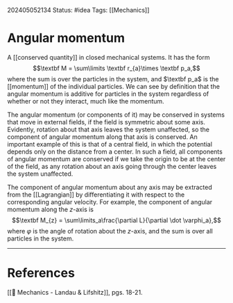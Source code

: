 202405052134
Status: #idea
Tags: [[Mechanics]]

# Angular momentum

A [[conserved quantity]] in closed mechanical systems. It has the form
$$\textbf M = \sum\limits \textbf r_{a}\times \textbf p_a,$$
where the sum is over the particles in the system, and $\textbf p_a$ is the [[momentum]] of the individual particles. We can see by definition that the angular momentum is additive for particles in the system regardless of whether or not they interact, much like the momentum.

The angular momentum (or components of it) may be conserved in systems that move in external fields, if the field is symmetric about some axis. Evidently, rotation about that axis leaves the system unaffected, so the component of angular momentum along that axis is conserved. An important example of this is that of a central field, in which the potential depends only on the distance from a center. In such a field, all components of angular momentum are conserved if we take the origin to be at the center of the field, as any rotation about an axis going through the center leaves the system unaffected.

The component of angular momentum about any axis may be extracted from the [[Lagrangian]] by differentiating it with respect to the corresponding angular velocity. For example, the component of angular momentum along the $z$-axis is
$$\textbf M_{z} = \sum\limits_a\frac{\partial L}{\partial \dot \varphi_a},$$
where $\varphi$ is the angle of rotation about the $z$-axis, and the sum is over all particles in the system.

___
# References
[[📕 Mechanics - Landau & Lifshitz]], pgs. 18-21.
